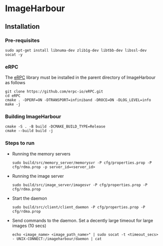 # ImageHarbour

## Installation

### Pre-requisites
```
sudo apt-get install libnuma-dev zlib1g-dev libtbb-dev libssl-dev socat -y
```
### eRPC
The [eRPC](https://github.com/erpc-io/eRPC.git) library must be installed in the parent directory of ImageHarbour as follows
```
git clone https://github.com/erpc-io/eRPC.git
cd eRPC
cmake . -DPERF=ON -DTRANSPORT=infiniband -DROCE=ON -DLOG_LEVEL=info
make -j
```

### Building ImageHarbour
```
cmake -S . -B build -DCMAKE_BUILD_TYPE=Release
cmake --build build -j
```

### Steps to run

* Running the memory servers
    ```
    sudo build/src/memory_server/memorysvr -P cfg/properties.prop -P cfg/rdma.prop -p server_id=<server_id>
    ```
* Running the image server
    ```
    sudo build/src/image_server/imagesvr -P cfg/properties.prop -P cfg/rdma.prop
    ```
* Start the daemon
    ```
    sudo build/src/client/client_daemon -P cfg/properties.prop -P cfg/rdma.prop
    ```
* Send commands to the daemon. Set a decently large timeout for large images (10 secs)
    ```
    echo <image_name> <image_path_name>" | sudo socat -t <timeout_secs> - UNIX-CONNECT:/imageharbour/daemon | cat
    ```

